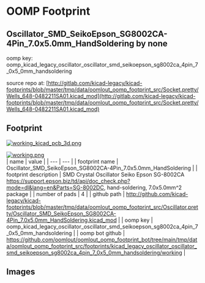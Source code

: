 # OOMP Footprint  
## Oscillator_SMD_SeikoEpson_SG8002CA-4Pin_7.0x5.0mm_HandSoldering  by none  
  
oomp key: oomp_kicad_legacy_oscillator_oscillator_smd_seikoepson_sg8002ca_4pin_7_0x5_0mm_handsoldering  
  
source repo at: [http://gitlab.com/kicad-legacy/kicad-footprints/blob/master/tmp/data/oomlout_oomp_footprint_src/Socket.pretty/Wells_648-0482211SA01.kicad_mod](http://gitlab.com/kicad-legacy/kicad-footprints/blob/master/tmp/data/oomlout_oomp_footprint_src/Socket.pretty/Wells_648-0482211SA01.kicad_mod)  
## Footprint  
  
[![working_kicad_pcb_3d.png](working_kicad_pcb_3d_600.png)](working_kicad_pcb_3d.png)  
  
[![working.png](working_600.png)](working.png)  
| name | value | 
| --- | --- | 
| footprint name | Oscillator_SMD_SeikoEpson_SG8002CA-4Pin_7.0x5.0mm_HandSoldering | 
| footprint description | SMD Crystal Oscillator Seiko Epson SG-8002CA https://support.epson.biz/td/api/doc_check.php?mode=dl&lang=en&Parts=SG-8002DC, hand-soldering, 7.0x5.0mm^2 package | 
| number of pads | 4 | 
| github path | http://github.com/kicad-legacy/kicad-footprints/blob/master/tmp/data/oomlout_oomp_footprint_src/Oscillator.pretty/Oscillator_SMD_SeikoEpson_SG8002CA-4Pin_7.0x5.0mm_HandSoldering.kicad_mod | 
| oomp key | oomp_kicad_legacy_oscillator_oscillator_smd_seikoepson_sg8002ca_4pin_7_0x5_0mm_handsoldering | 
| oomp bot github | https://github.com/oomlout/oomlout_oomp_footprint_bot/tree/main/tmp/data/oomlout_oomp_footprint_src/footprints/kicad_legacy_oscillator_oscillator_smd_seikoepson_sg8002ca_4pin_7_0x5_0mm_handsoldering/working | 
## Images  
